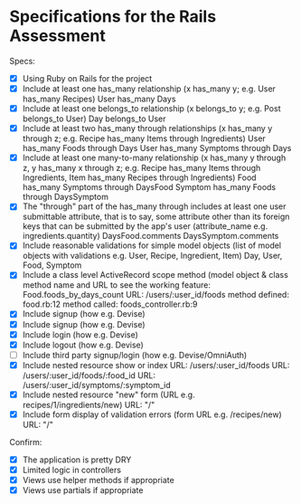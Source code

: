 # Specifications for the Rails Assessment

Specs:
- [x] Using Ruby on Rails for the project
- [x] Include at least one has_many relationship (x has_many y; e.g. User has_many Recipes)
  User has_many Days
- [x] Include at least one belongs_to relationship (x belongs_to y; e.g. Post belongs_to User)
  Day belongs_to User
- [x] Include at least two has_many through relationships (x has_many y through z; e.g. Recipe has_many Items through Ingredients)
  User has_many Foods through Days
  User has_many Symptoms through Days
- [x] Include at least one many-to-many relationship (x has_many y through z, y has_many x through z; e.g. Recipe has_many Items through Ingredients, Item has_many Recipes through Ingredients)
  Food has_many Symptoms through DaysFood
  Symptom has_many Foods through DaysSymptom
- [x] The "through" part of the has_many through includes at least one user submittable attribute, that is to say, some attribute other than its foreign keys that can be submitted by the app's user (attribute_name e.g. ingredients.quantity)
  DaysFood.comments
  DaysSymptom.comments
- [x] Include reasonable validations for simple model objects (list of model objects with validations e.g. User, Recipe, Ingredient, Item)
  Day, User, Food, Symptom
- [x] Include a class level ActiveRecord scope method (model object & class method name and URL to see the working feature:  
   Food.foods_by_days_count
   URL: /users/:user_id/foods
   method defined: food.rb:12
   method called: foods_controller.rb:9
- [x] Include signup (how e.g. Devise)
- [x] Include signup (how e.g. Devise)
- [x] Include login (how e.g. Devise)
- [x] Include logout (how e.g. Devise)
- [ ] Include third party signup/login (how e.g. Devise/OmniAuth)
- [x] Include nested resource show or index
  URL: /users/:user_id/foods
  URL: /users/:user_id/foods/:food_id
  URL: /users/:user_id/symptoms/:symptom_id
- [x] Include nested resource "new" form (URL e.g. recipes/1/ingredients/new)
  URL: "/"
- [x] Include form display of validation errors (form URL e.g. /recipes/new)
  URL: "/"

Confirm:
- [X] The application is pretty DRY
- [X] Limited logic in controllers
- [X] Views use helper methods if appropriate
- [X] Views use partials if appropriate
